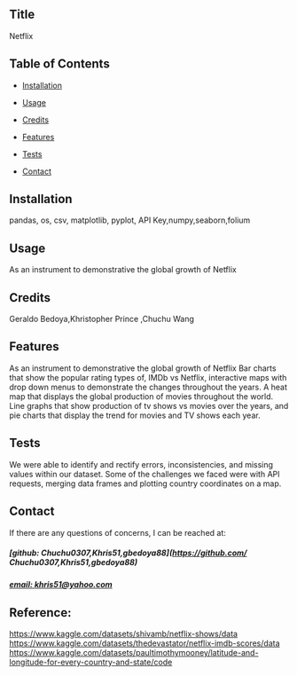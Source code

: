 ## Title
Netflix 

## Table of Contents
- [Installation](#installation)
- [Usage](#usage)
- [Credits](#credits)

- [Features](#features)
- [Tests](#tests)
- [Contact](#contact)

## Installation
pandas, os, csv, matplotlib, pyplot, API Key,numpy,seaborn,folium

## Usage
As an instrument to demonstrative the global growth of Netflix 

## Credits
Geraldo Bedoya,Khristopher Prince ,Chuchu Wang 


## Features
As an instrument to demonstrative the global growth of Netflix  Bar charts that show the popular rating types of, IMDb vs Netflix, interactive maps with drop down menus to demonstrate the changes throughout the years. A heat map that displays the global production of movies throughout the world. Line graphs that show production of tv shows vs movies over the years, and pie charts that display the trend for movies and TV shows each year.

## Tests
We were able to identify and rectify errors, inconsistencies, and missing values within our dataset. Some of the challenges we faced were with API requests, merging data frames and plotting country coordinates on a map.

## Contact
If there are any questions of concerns, I can be reached at:
##### [github:  Chuchu0307,Khris51,gbedoya88](https://github.com/ Chuchu0307,Khris51,gbedoya88)
##### [email: khris51@yahoo.com](mailto:khris51@yahoo.com)

## Reference: 
https://www.kaggle.com/datasets/shivamb/netflix-shows/data
https://www.kaggle.com/datasets/thedevastator/netflix-imdb-scores/data
https://www.kaggle.com/datasets/paultimothymooney/latitude-and-longitude-for-every-country-and-state/code

